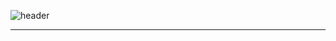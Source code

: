 ![header](https://capsule-render.vercel.app/api?type=transparent&color=auto&height=200&section=header&text=KimJunseo%20&fontSize=70&fontColor=C0C0C0)


---
